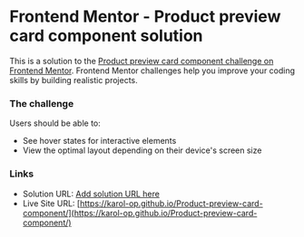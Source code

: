 # Frontend Mentor - Product preview card component solution

This is a solution to the [Product preview card component challenge on Frontend Mentor](https://www.frontendmentor.io/challenges/product-preview-card-component-GO7UmttRfa). Frontend Mentor challenges help you improve your coding skills by building realistic projects. 


### The challenge

Users should be able to:

- See hover states for interactive elements
- View the optimal layout depending on their device's screen size


### Links

- Solution URL: [Add solution URL here]()
- Live Site URL: [https://karol-op.github.io/Product-preview-card-component/](https://karol-op.github.io/Product-preview-card-component/)



